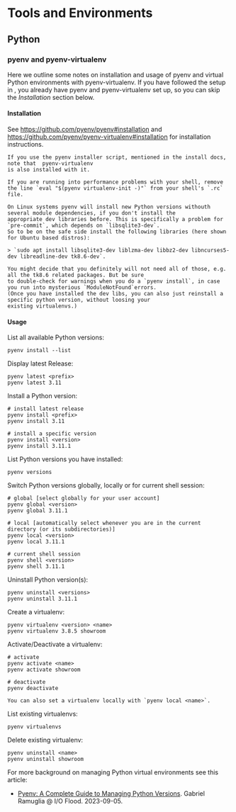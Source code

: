 # Tools and Environments

## Python

### pyenv and pyenv-virtualenv

Here we outline some notes on installation and usage of pyenv and virtual Python environments
with pyenv-virtualenv. If you have followed the setup in [](./local_dev_setup.md), you already
have pyenv and pyenv-virtualenv set up, so you can skip the _Installation_ section below.

#### Installation

See https://github.com/pyenv/pyenv#installation and https://github.com/pyenv/pyenv-virtualenv#installation for installation instructions.

```{note}
If you use the pyenv installer script, mentioned in the install docs, note that  pyenv-virtualenv
is also installed with it.
```

```{note}
If you are running into performance problems with your shell, remove the line `eval "$(pyenv virtualenv-init -)"` from your shell's `.rc` file.
```

```{important}
On Linux systems pyenv will install new Python versions withouth several module dependencies, if you don't install the
appropriate dev libraries before. This is specifically a problem for `pre-commit`, which depends on `libsqlite3-dev`.
So to be on the safe side install the following libraries (here shown for Ubuntu based distros):

> `sudo apt install libsqlite3-dev liblzma-dev libbz2-dev libncurses5-dev libreadline-dev tk8.6-dev`.

You might decide that you definitely will not need all of those, e.g. all the tk8.6 related packages. But be sure
to double-check for warnings when you do a `pyenv install`, in case you run into mysterious `ModuleNotFound`errors.
(Once you have installed the dev libs, you can also just reinstall a specific python version, without loosing your
existing virtualenvs.)
```

#### Usage

List all available Python versions:

```
pyenv install --list
```

Display latest Release:

```
pyenv latest <prefix>
pyenv latest 3.11
```

Install a Python version:

```
# install latest release
pyenv install <prefix>
pyenv install 3.11

# install a specific version
pyenv install <version>
pyenv install 3.11.1
```

List Python versions you have installed:

```
pyenv versions
```

Switch Python versions globally, locally or for current shell session:

```
# global [select globally for your user account]
pyenv global <version>
pyenv global 3.11.1

# local [automatically select whenever you are in the current directory (or its subdirectories)]
pyenv local <version>
pyenv local 3.11.1

# current shell session
pyenv shell <version>
pyenv shell 3.11.1
```

Uninstall Python version(s):

```
pyenv uninstall <versions>
pyenv uninstall 3.11.1
```

Create a virtualenv:

```
pyenv virtualenv <version> <name>
pyenv virtualenv 3.8.5 showroom
```

Activate/Deactivate a virtualenv:

```
# activate
pyenv activate <name>
pyenv activate showroom

# deactivate
pyenv deactivate
```

```{note}
You can also set a virtualenv locally with `pyenv local <name>`.
```

List existing virtualenvs:

```
pyenv virtualenvs
```

Delete existing virtualenv:

```
pyenv uninstall <name>
pyenv uninstall showroom
```

For more background on managing Python virtual environments see this article:

- [Pyenv: A Complete Guide to Managing Python Versions](https://ioflood.com/blog/pyenv/#Installing_and_Switching_Between_Python_Versions). Gabriel Ramuglia @ I/O Flood. 2023-09-05.
